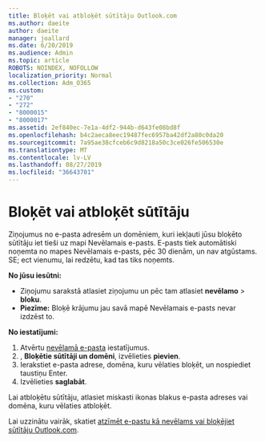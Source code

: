 ```yaml
---
title: Bloķēt vai atbloķēt sūtītāju Outlook.com
ms.author: daeite
author: daeite
manager: joallard
ms.date: 6/20/2019
ms.audience: Admin
ms.topic: article
ROBOTS: NOINDEX, NOFOLLOW
localization_priority: Normal
ms.collection: Adm_O365
ms.custom:
- "270"
- "272"
- "8000015"
- "8000017"
ms.assetid: 2ef840ec-7e1a-4df2-944b-d643fe08bd8f
ms.openlocfilehash: b4c2aeca8eec19487fec6957ba42df2a80c0da20
ms.sourcegitcommit: 7a95ae38cfceb6c9d8218a50c3ce026fe506530e
ms.translationtype: MT
ms.contentlocale: lv-LV
ms.lasthandoff: 08/27/2019
ms.locfileid: "36643701"
---
```

# <a name="block-or-unblock-senders"></a>Bloķēt vai atbloķēt sūtītāju

Ziņojumus no e-pasta adresēm un domēniem, kuri iekļauti jūsu bloķēto sūtītāju iet tieši uz mapi Nevēlamais e-pasts. E-pasts tiek automātiski noņemta no mapes Nevēlamais e-pasts, pēc 30 dienām, un nav atgūstams. SE; ect vienumu, lai redzētu, kad tas tiks noņemts.

**No jūsu iesūtni:**

- Ziņojumu sarakstā atlasiet ziņojumu un pēc tam atlasiet **nevēlamo** > **bloku**.
- **Piezīme:** Bloķē krājumu jau savā mapē Nevēlamais e-pasts nevar izdzēst to.

**No iestatījumi:**

1. Atvērtu [nevēlamā e-pasta](https://outlook.live.com/mail/options/mail/junkEmail) iestatījumus.
2. , **Bloķētie sūtītāji un domēni**, izvēlieties **pievien**.
3. Ierakstiet e-pasta adrese, domēna, kuru vēlaties bloķēt, un nospiediet taustiņu Enter.
4. Izvēlieties **saglabāt**.

Lai atbloķētu sūtītāju, atlasiet miskasti ikonas blakus e-pasta adreses vai domēna, kuru vēlaties atbloķēt.

Lai uzzinātu vairāk, skatiet [atzīmēt e-pastu kā nevēlams vai bloķējiet sūtītāju Outlook.com](https://support.office.com/article/a3ece97b-82f8-4a5e-9ac3-e92fa6427ae4?wt.mc_id=Office_Outlook_com_Alchemy).